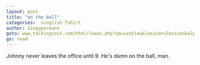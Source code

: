 ```yaml
---
layout: post
title: "on the ball"
categories:  singlish Tshirt
author: Singaporeans
goto: www.talkingcock.com/html/lexec.php?op=LexView&lexicon=lexicon&alpha=O&page=1
go: read
---
```

Johnny never leaves the office until 9. He's damn on the ball, man.
